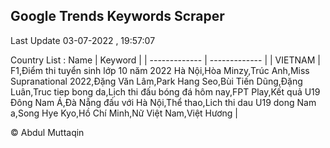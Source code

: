

## Google Trends Keywords Scraper 
 
Last Update 03-07-2022 , 19:57:07

Country List :
 Name  | Keyword |
| ------------- | ------------- |
| VIETNAM | F1,Điểm thi tuyển sinh lớp 10 năm 2022 Hà Nội,Hòa Minzy,Trúc Anh,Miss Supranational 2022,Đặng Văn Lâm,Park Hang Seo,Bùi Tiến Dũng,Đặng Luân,Truc tiep bong da,Lịch thi đấu bóng đá hôm nay,FPT Play,Kết quả U19 Đông Nam Á,Đà Nẵng đấu với Hà Nội,Thể thao,Lich thi dau U19 dong Nam a,Song Hye Kyo,Hồ Chí Minh,Nữ Việt Nam,Việt Hương |



© Abdul Muttaqin 
